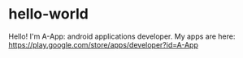 hello-world
===========

Hello! I'm A-App: android applications developer.
My apps are here: https://play.google.com/store/apps/developer?id=A-App


